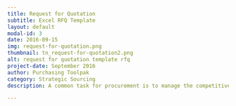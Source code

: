 ```yaml
---
title: Request for Quotation
subtitle: Excel RFQ Template
layout: default
modal-id: 3
date: 2016-09-15
img: request-for-quotation.png
thumbnail: tn_request-for-quotation2.png
alt: request for quotation template rfq
project-date: September 2016
author: Purchasing Toolpak
category: Strategic Sourcing
description: A common task for procurement is to manage the competitive bid process with and rfq. This free Excel rfq template will work with parts or services. There is ample space for procurement to enter a detailed item description. Along with price, the supplier provides lead time, payment terms and freight terms.

---
```

